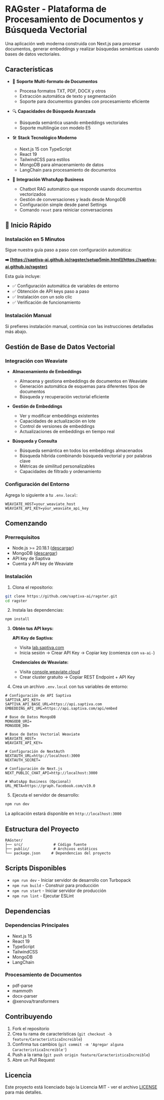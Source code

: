 # RAGster - Plataforma de Procesamiento de Documentos y Búsqueda Vectorial

Una aplicación web moderna construida con Next.js para procesar documentos, generar embeddings y realizar búsquedas semánticas usando bases de datos vectoriales.

## Características

- 📄 **Soporte Multi-formato de Documentos**

  - Procesa formatos TXT, PDF, DOCX y otros
  - Extracción automática de texto y segmentación
  - Soporte para documentos grandes con procesamiento eficiente

- 🔍 **Capacidades de Búsqueda Avanzada**

  - Búsqueda semántica usando embeddings vectoriales
  - Soporte multilingüe con modelo E5

- 🛠️ **Stack Tecnológico Moderno**
  - Next.js 15 con TypeScript
  - React 19
  - TailwindCSS para estilos
  - MongoDB para almacenamiento de datos
  - LangChain para procesamiento de documentos

- 💬 **Integración WhatsApp Business**
  - Chatbot RAG automático que responde usando documentos vectorizados
  - Gestión de conversaciones y leads desde MongoDB
  - Configuración simple desde panel Settings
  - Comando `reset` para reiniciar conversaciones

## 🚀 Inicio Rápido

### Instalación en 5 Minutos

Sigue nuestra guía paso a paso con configuración automática:

**➡️ [https://saptiva-ai.github.io/ragster/setup5min.html](https://saptiva-ai.github.io/ragster)**

Esta guía incluye:
- ✅ Configuración automática de variables de entorno
- ✅ Obtención de API keys paso a paso
- ✅ Instalación con un solo clic
- ✅ Verificación de funcionamiento

### Instalación Manual

Si prefieres instalación manual, continúa con las instrucciones detalladas más abajo.

## Gestión de Base de Datos Vectorial

### Integración con Weaviate

- **Almacenamiento de Embeddings**

  - Almacena y gestiona embeddings de documentos en Weaviate
  - Generación automática de esquemas para diferentes tipos de documentos
  - Búsqueda y recuperación vectorial eficiente

- **Gestión de Embeddings**

  - Ver y modificar embeddings existentes
  - Capacidades de actualización en lote
  - Control de versiones de embeddings
  - Actualizaciones de embeddings en tiempo real

- **Búsqueda y Consulta**
  - Búsqueda semántica en todos los embeddings almacenados
  - Búsqueda híbrida combinando búsqueda vectorial y por palabras clave
  - Métricas de similitud personalizables
  - Capacidades de filtrado y ordenamiento

### Configuración del Entorno

Agrega lo siguiente a tu `.env.local`:

```env
WEAVIATE_HOST=your_weaviate_host
WEAVIATE_API_KEY=your_weaviate_api_key
```

## Comenzando

### Prerrequisitos

- Node.js >= 20.18.1 ([descargar](https://nodejs.org/))
- MongoDB ([descargar](https://www.mongodb.com/try/download/community))
- API key de Saptiva
- Cuenta y API key de Weaviate

### Instalación

1. Clona el repositorio:

```bash
git clone https://github.com/saptiva-ai/ragster.git
cd ragster
```

2. Instala las dependencias:

```bash
npm install
```

3. **Obtén tus API keys:**

   **API Key de Saptiva:**
   - Visita [lab.saptiva.com](https://lab.saptiva.com/)
   - Inicia sesión → Crear API Key → Copiar key (comienza con `va-ai-`)

   **Credenciales de Weaviate:**
   - Visita [console.weaviate.cloud](https://console.weaviate.cloud/)
   - Crear cluster gratuito → Copiar REST Endpoint + API Key

4. Crea un archivo `.env.local` con tus variables de entorno:

```env
# Configuración de API Saptiva
SAPTIVA_API_KEY=
SAPTIVA_API_BASE_URL=https://api.saptiva.com
EMBEDDING_API_URL=https://api.saptiva.com/api/embed

# Base de Datos MongoDB
MONGODB_URI=
MONGODB_DB=

# Base de Datos Vectorial Weaviate
WEAVIATE_HOST=
WEAVIATE_API_KEY=

# Configuración de NextAuth
NEXTAUTH_URL=http://localhost:3000
NEXTAUTH_SECRET=

# Configuración de Next.js
NEXT_PUBLIC_CHAT_API=http://localhost:3000

# WhatsApp Business (Opcional)
URL_META=https://graph.facebook.com/v19.0
```

5. Ejecuta el servidor de desarrollo:

```bash
npm run dev
```

La aplicación estará disponible en `http://localhost:3000`

## Estructura del Proyecto

```
RAGster/
├── src/              # Código fuente
├── public/           # Archivos estáticos
└── package.json     # Dependencias del proyecto
```

## Scripts Disponibles

- `npm run dev` - Iniciar servidor de desarrollo con Turbopack
- `npm run build` - Construir para producción
- `npm run start` - Iniciar servidor de producción
- `npm run lint` - Ejecutar ESLint

## Dependencias

### Dependencias Principales

- Next.js 15
- React 19
- TypeScript
- TailwindCSS
- MongoDB
- LangChain

### Procesamiento de Documentos

- pdf-parse
- mammoth
- docx-parser
- @xenova/transformers

## Contribuyendo

1. Fork el repositorio
2. Crea tu rama de características (`git checkout -b feature/CaracteristicaIncreible`)
3. Confirma tus cambios (`git commit -m 'Agregar alguna CaracteristicaIncreible'`)
4. Push a la rama (`git push origin feature/CaracteristicaIncreible`)
5. Abre un Pull Request

## Licencia

Este proyecto está licenciado bajo la Licencia MIT - ver el archivo [LICENSE](LICENSE) para más detalles.

